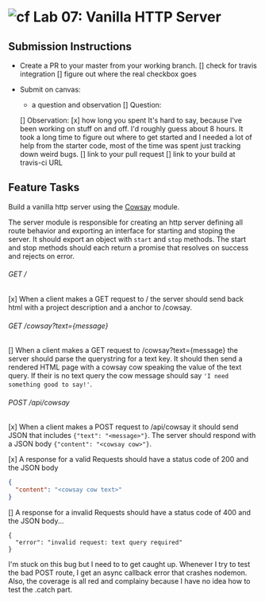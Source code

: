 ![cf](https://i.imgur.com/7v5ASc8.png) Lab 07: Vanilla HTTP Server
======

## Submission Instructions
* Create a PR to your master from your working branch.
[]  check for travis integration
[]  figure out where the real checkbox goes

* Submit on canvas:
  * a question and observation
  []  Question:
        
  []  Observation:
  [x] how long you spent
        It's hard to say, because I've been working on stuff on and off.  I'd roughly guess about 8 hours.  It took a long time to figure out where to get started and I needed a lot of help from the starter code, most of the time was spent just tracking down weird bugs.
  []  link to your pull request
  []  link to your build at travis-ci URL
  

## Feature Tasks  
Build a vanilla http server using the [Cowsay](https://www.npmjs.com/package/cowsay) module.

The server module is responsible for creating an http server defining all route behavior and exporting an interface for starting and stoping the server. It should export an object with `start` and `stop` methods. The start and stop methods should each return a promise that resolves on success and rejects on error. 
###### GET /

  [x] When a client makes a GET request to / the server should send back html with a project description and a anchor to /cowsay.

###### GET /cowsay?text={message}

  []  When a client makes a GET request to /cowsay?text={message} the server should parse the querystring for a text key. It should then send a rendered HTML page with a cowsay cow speaking the value of the text query. If their is no text query the cow message should say `'I need something good to say!'`. 
###### POST /api/cowsay
 
  [x] When a client makes a POST request to /api/cowsay it should send JSON that includes `{"text": "<message>"}`. The server should respond with a JSON body `{"content": "<cowsay cow>"}`.  

  [x] A response for a valid Requests should have a status code of 200 and the JSON body   
``` json 
{
  "content": "<cowsay cow text>" 
}
```

  []  A response for a invalid Requests should have a status code of 400 and the JSON body...
```
{
  "error": "invalid request: text query required"
}
```

I'm stuck on this bug but I need to to get caught up.  Whenever I try to test the bad POST route, I get an async callback error that crashes nodemon.  Also, the coverage is all red and complainy because I have no idea how to test the .catch part.  